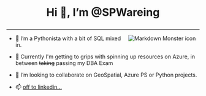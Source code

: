 # <p align="center" >Hi 👋, I’m @SPWareing   </p>                                          

--- 
<p align="center"><img src="https://www.codewars.com/users/LesPaulStudio/badges/micro"
     alt="Markdown Monster icon"
     style="float: right; margin-right: 10px;" /></p>

- 👀 I’m a Pythonista with a bit of SQL mixed in. 
- 🌱 Currently I'm getting to grips with spinning up resources on Azure, in between ~~taking~~ passing my DBA Exam

- 💞️ I’m looking to collaborate on GeoSpatial, Azure PS or Python projects.
- 📫  [off to linkedin...](https://www.linkedin.com/in/stewart-wareing-81923a51/)





<!---
SPWareing/SPWareing is a ✨ special ✨ repository because its `README.md` (this file) appears on your GitHub profile.
You can click the Preview link to take a look at your changes.
--->
